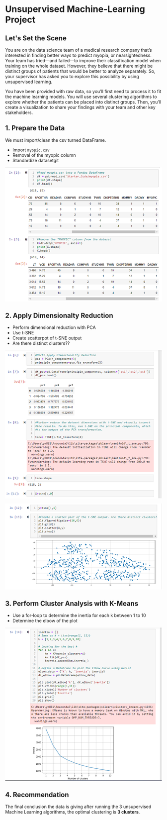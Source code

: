 # Unsupervised Machine-Learning Project 

## Let's Set the Scene

You are on the data science team of a medical research company that’s interested in finding better ways to predict myopia, or nearsightedness. Your team has tried—and failed—to improve their classification model when training on the whole dataset. However, they believe that there might be distinct groups of patients that would be better to analyze separately. So, your supervisor has asked you to explore this possibility by using unsupervised learning.

You have been provided with raw data, so you’ll first need to process it to fit the machine learning models. You will use several clustering algorithms to explore whether the patients can be placed into distinct groups. Then, you’ll create a visualization to share your findings with your team and other key stakeholders.

## 1. Prepare the Data

We must import/clean the csv turned DataFrame. 

* Import `myopic.csv`
* Removal of the myopic column 
* Standardize datasetgit

![Alt text](/Screenshots/Prepare_Data.png?raw=true "Preparing Data")

## 2. Apply Dimensionalty Reduction

* Perform dimensional reduction with PCA
* Use t-SNE 
* Create scatterpot of t-SNE output
* Are there distinct clusters??

![Alt text](/Screenshots/dim_reduct1.png?raw=true "Dimensional reduction")

![Alt text](/Screenshots/dim_reduct2.png?raw=true "Dimensional reduction")

## 3. Perform Cluster Analysis with K-Means

* Use a for-loop to determine the inertia for each k between 1 to 10
* Determine the elbow of the plot

![Alt text](/Screenshots/Kmeans_cluster.png?raw=true "K-means")

## 4. Recommendation 

The final conclusion the data is giving after running the 3 unsupervised Machine Learning algorithms, the optimal clustering is **3 clusters**.
